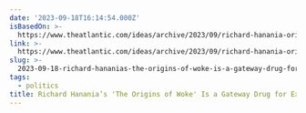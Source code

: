 ```yaml
---
date: '2023-09-18T16:14:54.000Z'
isBasedOn: >-
  https://www.theatlantic.com/ideas/archive/2023/09/richard-hanania-origins-of-woke-book/675348/
link: >-
  https://www.theatlantic.com/ideas/archive/2023/09/richard-hanania-origins-of-woke-book/675348/
slug: >-
  2023-09-18-richard-hananias-the-origins-of-woke-is-a-gateway-drug-for-extremism-t
tags:
  - politics
title: Richard Hanania’s 'The Origins of Woke' Is a Gateway Drug for Extremism - T
---
```


